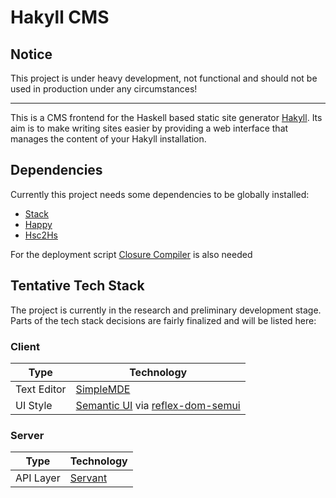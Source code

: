 # Hakyll CMS

## Notice

This project is under heavy development, not functional and should not be used in production under any circumstances!

---

This is a CMS frontend for the Haskell based static site generator [Hakyll](https://jaspervdj.be/hakyll/). Its aim is to make writing sites easier by providing a web interface that manages the content of your Hakyll installation.

## Dependencies

Currently this project needs some dependencies to be globally installed:

* [Stack](https://docs.haskellstack.org/en/stable/README/)
* [Happy](https://www.haskell.org/happy/)
* [Hsc2Hs](https://hackage.haskell.org/package/hsc2hs)

For the deployment script [Closure Compiler](https://developers.google.com/closure/compiler/) is also needed

## Tentative Tech Stack

The project is currently in the research and preliminary development stage.
Parts of the tech stack decisions are fairly finalized and will be listed here:

### Client

| Type | Technology |
|------|------------|
| Text Editor | [SimpleMDE](https://simplemde.com) |
| UI Style | [Semantic UI](https://semantic-ui.com) via [reflex-dom-semui](https://github.com/reflex-frp/reflex-dom-semui) |

### Server

| Type | Technology |
|------|------------|
| API Layer | [Servant](http://haskell-servant.readthedocs.io/en/stable/) |

